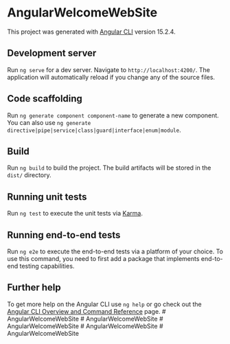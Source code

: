 # AngularWelcomeWebSite

This project was generated with [Angular CLI](https://github.com/angular/angular-cli) version 15.2.4.

## Development server

Run `ng serve` for a dev server. Navigate to `http://localhost:4200/`. The application will automatically reload if you change any of the source files.

## Code scaffolding

Run `ng generate component component-name` to generate a new component. You can also use `ng generate directive|pipe|service|class|guard|interface|enum|module`.

## Build

Run `ng build` to build the project. The build artifacts will be stored in the `dist/` directory.

## Running unit tests

Run `ng test` to execute the unit tests via [Karma](https://karma-runner.github.io).

## Running end-to-end tests

Run `ng e2e` to execute the end-to-end tests via a platform of your choice. To use this command, you need to first add a package that implements end-to-end testing capabilities.

## Further help

To get more help on the Angular CLI use `ng help` or go check out the [Angular CLI Overview and Command Reference](https://angular.io/cli) page.
#   A n g u l a r W e l c o m e W e b S i t e  
 #   A n g u l a r W e l c o m e W e b S i t e  
 #   A n g u l a r W e l c o m e W e b S i t e  
 #   A n g u l a r W e l c o m e W e b S i t e  
 #   A n g u l a r W e l c o m e W e b S i t e  
 